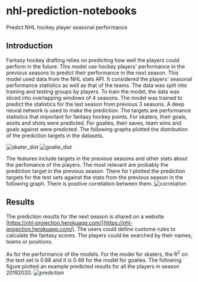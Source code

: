 # nhl-prediction-notebooks
Predict NHL hockey player seasonal performance

## Introduction
Fantasy hockey drafting relies on predicting how well the players could perform
in the future. This model use hockey players' performance in the previous seasons
to predict their performance in the next season. This model used data from the
NHL stats API. It considered the players' seasonal performance statistics as well
as that of the teams. The data was split into training and testing groups by players.
To train the model, the data was sliced into overlapping windows of 4 seasons. 
The model was trained to predict the statistics for the last season from previous
3 seasons. A deep neural network is used to make the prediction. The targets
are performance statistics that important for fantasy hockey points. For skaters,
their goals, assits and shots were predicted. For goalies, their saves, team wins
and goals against were predicted. The following graphs plotted the distribution
of the prediction targets in the datasets.

![skater_dist](https://user-images.githubusercontent.com/24282911/143050729-5512056b-0d13-4d04-a6b6-a979cf8039c8.png)
![goalie_dist](https://user-images.githubusercontent.com/24282911/143050712-4ba1529b-36d0-4026-91ac-53af5def5982.png)

The features include targets in the previous
seasons and other stats about the perfomance of the players. The most relevant
are probably the prediction target in the previous season. There for
I plotted the prediction targets for the test sets against the stats 
from the previous season in the following graph. There is positive 
correlation between them.
![correlation](https://user-images.githubusercontent.com/24282911/142054659-dc98b757-b3ba-4484-bb63-e840605dfde4.png)


## Results
The prediction results for the next season is shared on a website 
[https://nhl-projection.herokuapp.com/](https://nhl-projection.herokuapp.com/).
The users could define custome rules to calculate the fantasy scores.
The players could be searched by their names, teams or positions.

As for the performance of the models. For the model for skaters, the R<sup>2</sup>
on the test set is 0.68 and it is 0.46 for the model for goalies. 
The following figure plotted an example predicted results for all the 
players in season 20192020.
![prediction](https://user-images.githubusercontent.com/24282911/140999295-af89ea47-9933-4f19-8c1e-53774d90b26d.png)
